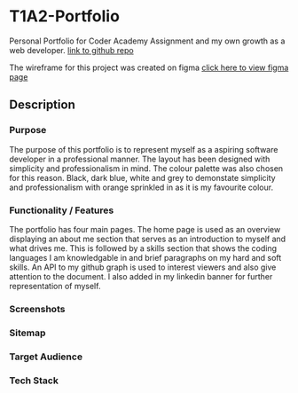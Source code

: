 # T1A2-Portfolio

Personal Portfolio for Coder Academy Assignment and my own growth as a web developer. [link to github repo](https://github.com/Reyleth/T1A2-Portfolio)

The wireframe for this project was created on figma [click here to view figma page](https://www.figma.com/file/rZXdfGsApolNkm1b2iYUX0/Portfolio-Wireframe?type=whiteboard&node-id=0%3A1&t=HzAj9ajFPSizoi3d-1)

## Description

### Purpose

The purpose of this portfolio is to represent myself as a aspiring software developer in a professional manner. The layout has been designed with simplicity and professionalism in mind. The colour palette was also chosen for this reason. Black, dark blue, white and grey to demonstate simplicity and professionalism with orange sprinkled in as it is my favourite colour.

### Functionality / Features

The portfolio has four main pages. The home page is used as an overview displaying an about me section that serves as an introduction to myself and what drives me. This is followed by a skills section that shows the coding languages I am knowledgable in and brief paragraphs on my hard and soft skills. An API to my github graph is used to interest viewers and also give attention to the document. I also added in my linkedin banner for further representation of myself.

### Screenshots

### Sitemap

### Target Audience

### Tech Stack